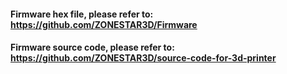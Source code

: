#### Firmware hex file, please refer to: https://github.com/ZONESTAR3D/Firmware
#### Firmware source code, please refer to: https://github.com/ZONESTAR3D/source-code-for-3d-printer